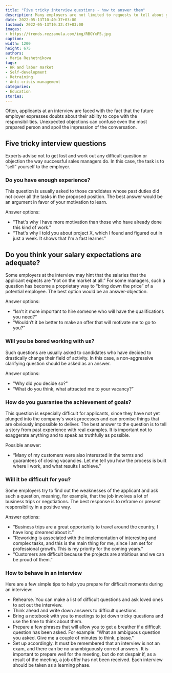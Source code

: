 ```yaml
---
title: "Five tricky interview questions - how to answer them"
description: Many employers are not limited to requests to tell about yourself and typical interview questions. Trends explain how to work out the objections of the employer
date: 2022-05-13T10:40:37+03:00
lastmod: 2022-05-13T10:32:47+03:00
images:
- https://trends.rezzamula.com/img/RBOYxF5.jpg
caption:
width: 1200
height: 675
authors:
- Maria Reshetnikova
tags:
- HR and labor market
- Self-development
- Retraining
- Anti-crisis management
categories:
- Education
stories:
---
```


Often, applicants at an interview are faced with the fact that the future employer expresses doubts about their ability to cope with the responsibilities. Unexpected objections can confuse even the most prepared person and spoil the impression of the conversation.

## Five tricky interview questions

Experts advise not to get lost and work out any difficult question or objection the way successful sales managers do. In this case, the task is to “sell” yourself to the employer.

### Do you have enough experience?

This question is usually asked to those candidates whose past duties did not cover all the tasks in the proposed position. The best answer would be an argument in favor of your motivation to learn.

Answer options:

- "That's why I have more motivation than those who have already done this kind of work."
- “That's why I told you about project X, which I found and figured out in just a week. It shows that I'm a fast learner."

## Do you think your salary expectations are adequate?

Some employers at the interview may hint that the salaries that the applicant expects are “not on the market at all.” For some managers, such a question has become a proprietary way to “bring down the price” of a potential employee. The best option would be an answer-objection.

Answer options:

- “Isn’t it more important to hire someone who will have the qualifications you need?”
- “Wouldn’t it be better to make an offer that will motivate me to go to you?”

### Will you be bored working with us?
Such questions are usually asked to candidates who have decided to drastically change their field of activity. In this case, a non-aggressive clarifying question should be asked as an answer.

Answer options:

- "Why did you decide so?"
- “What do you think, what attracted me to your vacancy?”

### How do you guarantee the achievement of goals?

This question is especially difficult for applicants, since they have not yet plunged into the company's work processes and can promise things that are obviously impossible to deliver. The best answer to the question is to tell a story from past experience with real examples. It is important not to exaggerate anything and to speak as truthfully as possible.

Possible answer:

- “Many of my customers were also interested in the terms and guarantees of closing vacancies. Let me tell you how the process is built where I work, and what results I achieve.”

### Will it be difficult for you?

Some employers try to find out the weaknesses of the applicant and ask such a question, meaning, for example, that the job involves a lot of business trips or negotiations. The best response is to reframe or present responsibility in a positive way.

Answer options:

- “Business trips are a great opportunity to travel around the country, I have long dreamed about it.”
- “Reworking is associated with the implementation of interesting and complex tasks, and this is the main thing for me, since I am set for professional growth. This is my priority for the coming years."
- “Customers are difficult because the projects are ambitious and we can be proud of them.”

### How to behave in an interview

Here are a few simple tips to help you prepare for difficult moments during an interview:

- Rehearse. You can make a list of difficult questions and ask loved ones to act out the interview.
- Think ahead and write down answers to difficult questions.
- Bring a notebook with you to meetings to jot down tricky questions and use the time to think about them.
- Prepare a few phrases that will allow you to get a breather if a difficult question has been asked. For example: “What an ambiguous question you asked. Give me a couple of minutes to think, please."
- Set up accordingly. It must be remembered that an interview is not an exam, and there can be no unambiguously correct answers. It is important to prepare well for the meeting, but do not despair if, as a result of the meeting, a job offer has not been received. Each interview should be taken as a learning phase.
